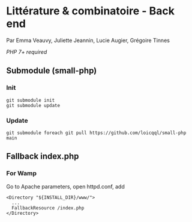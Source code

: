 # Littérature & combinatoire - Back end

Par Emma Veauvy, Juliette Jeannin, Lucie Augier, Grégoire Tinnes

*PHP 7+ required*

## Submodule (small-php)
### Init
```
git submodule init
git submodule update
```
### Update
```
git submodule foreach git pull https://github.com/loicqql/small-php main
```

## Fallback index.php
### For Wamp
Go to Apache parameters, open httpd.conf, add 
```
<Directory "${INSTALL_DIR}/www/">
  ...
  FallbackResource /index.php
</Directory>
```
